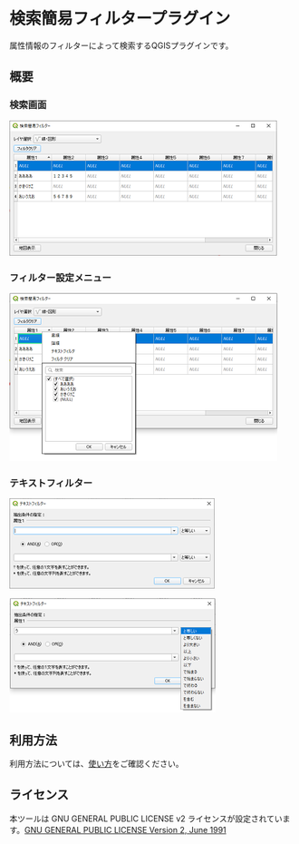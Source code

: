 # 検索簡易フィルタープラグイン

属性情報のフィルターによって検索するQGISプラグインです。


## 概要

### 検索画面

![](images/image_01.PNG)

### フィルター設定メニュー
![](images/image_02.PNG)

### テキストフィルター
![](images/image_03.PNG)


![](images/image_04.PNG)


## 利用方法

利用方法については、[使い方](./MANUAL.md)をご確認ください。


## ライセンス

本ツールは GNU GENERAL PUBLIC LICENSE v2 ライセンスが設定されています。[GNU GENERAL PUBLIC LICENSE Version 2, June 1991](https://www.gnu.org/licenses/old-licenses/gpl-2.0.txt)
